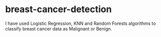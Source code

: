 # breast-cancer-detection
I have used Logistic Regression, KNN and Random Forests algorithms to classify breast cancer data as Malignant or Benign.
